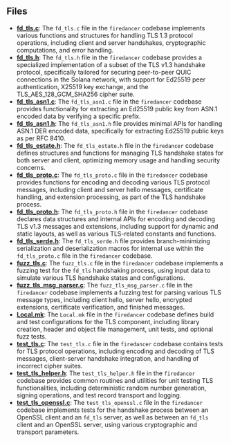 
## Files
- **[fd_tls.c](tls/fd_tls.c.driver.md)**: The `fd_tls.c` file in the `firedancer` codebase implements various functions and structures for handling TLS 1.3 protocol operations, including client and server handshakes, cryptographic computations, and error handling.
- **[fd_tls.h](tls/fd_tls.h.driver.md)**: The `fd_tls.h` file in the `firedancer` codebase provides a specialized implementation of a subset of the TLS v1.3 handshake protocol, specifically tailored for securing peer-to-peer QUIC connections in the Solana network, with support for Ed25519 peer authentication, X25519 key exchange, and the TLS_AES_128_GCM_SHA256 cipher suite.
- **[fd_tls_asn1.c](tls/fd_tls_asn1.c.driver.md)**: The `fd_tls_asn1.c` file in the `firedancer` codebase provides functionality for extracting an Ed25519 public key from ASN.1 encoded data by verifying a specific prefix.
- **[fd_tls_asn1.h](tls/fd_tls_asn1.h.driver.md)**: The `fd_tls_asn1.h` file provides minimal APIs for handling ASN.1 DER encoded data, specifically for extracting Ed25519 public keys as per RFC 8410.
- **[fd_tls_estate.h](tls/fd_tls_estate.h.driver.md)**: The `fd_tls_estate.h` file in the `firedancer` codebase defines structures and functions for managing TLS handshake states for both server and client, optimizing memory usage and handling security concerns.
- **[fd_tls_proto.c](tls/fd_tls_proto.c.driver.md)**: The `fd_tls_proto.c` file in the `firedancer` codebase provides functions for encoding and decoding various TLS protocol messages, including client and server hello messages, certificate handling, and extension processing, as part of the TLS handshake process.
- **[fd_tls_proto.h](tls/fd_tls_proto.h.driver.md)**: The `fd_tls_proto.h` file in the `firedancer` codebase declares data structures and internal APIs for encoding and decoding TLS v1.3 messages and extensions, including support for dynamic and static layouts, as well as various TLS-related constants and functions.
- **[fd_tls_serde.h](tls/fd_tls_serde.h.driver.md)**: The `fd_tls_serde.h` file provides branch-minimizing serialization and deserialization macros for internal use within the `fd_tls_proto.c` file in the `firedancer` codebase.
- **[fuzz_tls.c](tls/fuzz_tls.c.driver.md)**: The `fuzz_tls.c` file in the `firedancer` codebase implements a fuzzing test for the `fd_tls` handshaking process, using input data to simulate various TLS handshake states and configurations.
- **[fuzz_tls_msg_parser.c](tls/fuzz_tls_msg_parser.c.driver.md)**: The `fuzz_tls_msg_parser.c` file in the `firedancer` codebase implements a fuzzing test for parsing various TLS message types, including client hello, server hello, encrypted extensions, certificate verification, and finished messages.
- **[Local.mk](tls/Local.mk.driver.md)**: The `Local.mk` file in the `firedancer` codebase defines build and test configurations for the TLS component, including library creation, header and object file management, unit tests, and optional fuzz tests.
- **[test_tls.c](tls/test_tls.c.driver.md)**: The `test_tls.c` file in the `firedancer` codebase contains tests for TLS protocol operations, including encoding and decoding of TLS messages, client-server handshake integration, and handling of incorrect cipher suites.
- **[test_tls_helper.h](tls/test_tls_helper.h.driver.md)**: The `test_tls_helper.h` file in the `firedancer` codebase provides common routines and utilities for unit testing TLS functionalities, including deterministic random number generation, signing operations, and test record transport and logging.
- **[test_tls_openssl.c](tls/test_tls_openssl.c.driver.md)**: The `test_tls_openssl.c` file in the `firedancer` codebase implements tests for the handshake process between an OpenSSL client and an `fd_tls` server, as well as between an `fd_tls` client and an OpenSSL server, using various cryptographic and transport parameters.
